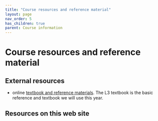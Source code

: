 ```yaml
---
title: "Course resources and reference material"
layout: page
nav_order: 5
has_children: true
parent: Course information
---
```


# Course resources and reference material


## External resources

- online [textbook and reference materials](https://lingualatina.github.io/textbook/).  The L3 textbook is the basic reference and textbook we will use this year.


## Resources on this web site

